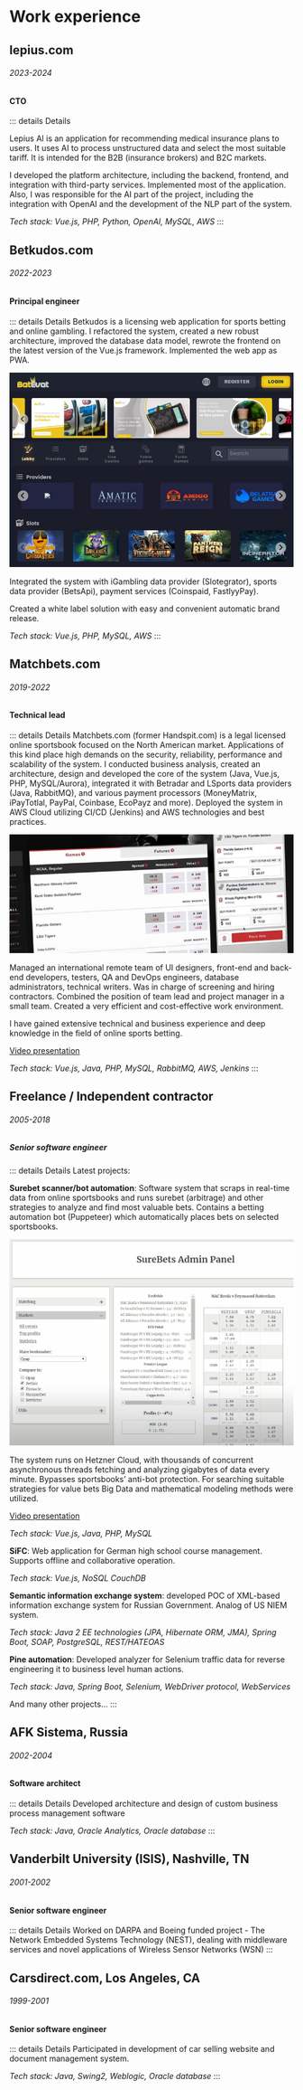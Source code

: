 # Work experience


## lepius.com
###### 2023-2024
#### CTO

::: details Details

Lepius AI is an application for recommending medical insurance plans to users. It uses AI to process unstructured data and select the most suitable tariff. It is intended for the B2B (insurance brokers) and B2C markets.

I developed the platform architecture, including the backend, frontend, and integration with third-party services. Implemented most of the application. Also, I was responsible for the AI part of the project, including the integration with OpenAI and the development of the NLP part of the system.

*Tech stack: Vue.js, PHP, Python, OpenAI, MySQL, AWS*
:::

## Betkudos.com
###### 2022-2023
#### Principal engineer

::: details Details
Betkudos is a licensing web application for sports betting and online gambling. I refactored the system, created a new robust architecture, improved the database data model, rewrote the frontend on the latest version of the Vue.js framework. Implemented the web app as PWA.

![](/images/betevet.jpg)

Integrated the system with iGambling data provider (Slotegrator), sports data provider (BetsApi), payment services (Coinspaid, FastlyyPay).

Created a white label solution with easy and convenient automatic brand release.

*Tech stack: Vue.js, PHP, MySQL, AWS*
:::

## Matchbets.com
###### 2019-2022
#### Technical lead

::: details Details
Matchbets.com (former Handspit.com) is a legal licensed online sportsbook focused on the North American market. Applications of this kind place high demands on the security, reliability, performance and scalability of the system. I conducted business analysis, created an architecture, design and developed the core of the system (Java, Vue.js, PHP, MySQL/Aurora), integrated it with Betradar and LSports data providers (Java, RabbitMQ), and various payment processors (MoneyMatrix, iPayTotlal, PayPal, Coinbase, EcoPayz and more). Deployed the system in AWS Cloud utilizing CI/CD (Jenkins) and AWS technologies and best practices.

![](/images/matchbets-sportsbook.jpg)

Managed an international remote team of UI designers, front-end and back-end developers, testers, QA and DevOps engineers, database administrators, technical writers. Was in charge of screening and hiring contractors. Combined the position of team lead and project manager in a small team. Created a very efficient and cost-effective work environment.

I have gained extensive technical and business experience and deep knowledge in the field of online sports betting.

[Video presentation](https://youtu.be/kM0zutlKhBs)

*Tech stack: Vue.js, Java, PHP, MySQL, RabbitMQ, AWS, Jenkins*
:::

## Freelance / Independent contractor 
###### 2005-2018
##### Senior software engineer

::: details Details
Latest projects:

**Surebet scanner/bot automation**: Software system that scraps in real-time data from online sportsbooks and runs surebet (arbitrage) and other strategies to analyze and find most valuable bets. Contains a betting automation bot (Puppeteer) which automatically places bets on selected sportsbooks.

![](/images/surebet-scanner.png)

The system runs on Hetzner Cloud, with thousands of concurrent asynchronous threads fetching and analyzing gigabytes of data every minute. Bypasses sportsbooks’ anti-bot protection. For searching suitable strategies for value bets Big Data and mathematical modeling methods were utilized.

[Video presentation](https://youtu.be/BUjo4t62wEI)

*Tech stack: Vue.js, Java, PHP, MySQL*

**SiFC**: Web application for German high school course management. Supports offline and collaborative operation.

*Tech stack: Vue.js, NoSQL CouchDB*

**Semantic information exchange system**: developed POC of XML-based information exchange system for Russian Government. Analog of US NIEM system. 

*Tech stack: Java 2 EE technologies (JPA, Hibernate ORM, JMA), Spring Boot, SOAP, PostgreSQL, REST/HATEOAS*

**Pine automation**: Developed analyzer for Selenium traffic data for reverse engineering it to business level human actions. 

*Tech stack: Java, Spring Boot, Selenium, WebDriver protocol, WebServices*

And many other projects…
:::

## AFK Sistema, Russia
###### 2002-2004
#### Software architect

::: details Details
Developed architecture and design of custom business process management software 

*Tech stack: Java, Oracle Analytics, Oracle database*
:::

## Vanderbilt University (ISIS), Nashville, TN 
###### 2001-2002
#### Senior software engineer

::: details Details
Worked on DARPA and Boeing funded project - The Network Embedded Systems Technology (NEST), dealing with middleware services and novel applications of Wireless Sensor Networks (WSN)
:::

## Carsdirect.com, Los Angeles, CA
###### 1999-2001
#### Senior software engineer

::: details Details
Participated in development of car selling website and document management system.

*Tech stack: Java, Swing2,  Weblogic, Oracle database*
:::